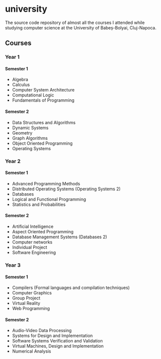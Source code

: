 university
==========
The source code repository of almost all the courses I attended while studying computer science at the University of Babeș-Bolyai, Cluj-Napoca.

## Courses

### Year 1
#### Semester 1
- Algebra
- Calculus
- Computer System Architecture
- Computational Logic
- Fundamentals of Programming

#### Semester 2
- Data Structures and Algorithms
- Dynamic Systems
- Geometry
- Graph Algorithms
- Object Oriented Programming
- Operating Systems

### Year 2
#### Semester 1
- Advanced Programming Methods
- Distributed Operating Systems (Operating Systems 2)
- Databases
- Logical and Functional Programming
- Statistics and Probabilities

#### Semester 2
- Artificial Intelligence
- Aspect Oriented Programming
- Database Management Systems (Databases 2)
- Computer networks
- Individual Project
- Software Engineering

### Year 3
#### Semester 1
- Compilers (Formal languages and compilation techniques)
- Computer Graphics
- Group Project
- Virtual Reality
- Web Programming

#### Semester 2
- Audio-Video Data Processing
- Systems for Design and Implementation
- Software Systems Verification and Validation
- Virtual Machines, Design and Implementation
- Numerical Analysis
